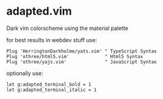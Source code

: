 # adapted.vim
Dark vim colorscheme using the material palette

for best results in webdev stuff use:

```
Plug 'HerringtonDarkholme/yats.vim' " TypeScript Syntax
Plug 'othree/html5.vim'             " Html5 Syntax
Plug 'othree/yajs.vim'              " JavaScript Syntax
```

optionally use:

```
let g:adapted_terminal_bold = 1
let g:adapted_terminal_italic = 1
```

